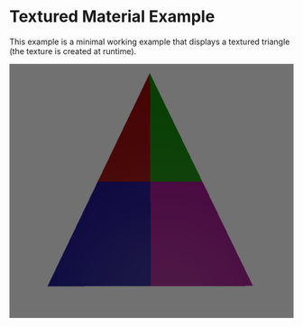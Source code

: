 # Textured Material Example

This example is a minimal working example that displays a textured triangle (the texture is created at runtime).

![textured material](/.github/images/examples/textured_material.png)
